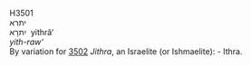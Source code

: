 <body>
  <p>H3501<br>  יתרא  <br> יִתרָא  ‎  yithrâ‘  <br><i>yith-raw‘ </i><br>By variation for <a href="h3502.htm">3502</a>  <i>Jithra</i>, an Israelite (or Ishmaelite): - Ithra.<br></p>
 </body>